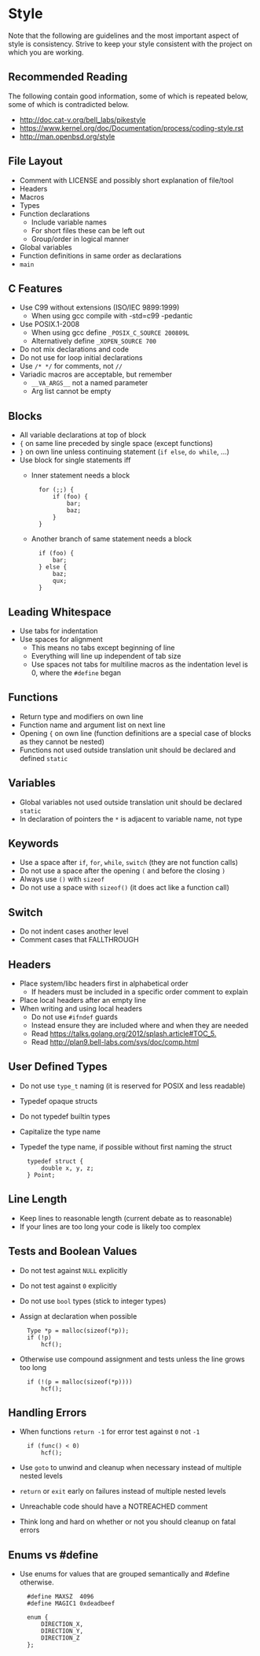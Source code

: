 Style
=====
Note that the following are guidelines and the most important aspect of style is consistency. Strive to keep your style consistent with the project on which you are working.

Recommended Reading
-------------------
The following contain good information, some of which is repeated below, some of which is contradicted below.

* <http://doc.cat-v.org/bell_labs/pikestyle>
* <https://www.kernel.org/doc/Documentation/process/coding-style.rst>
* <http://man.openbsd.org/style>

File Layout
-----------
* Comment with LICENSE and possibly short explanation of file/tool
* Headers
* Macros
* Types
* Function declarations
	* Include variable names
	* For short files these can be left out
	* Group/order in logical manner
* Global variables
* Function definitions in same order as declarations
* `main`

C Features
----------
* Use C99 without extensions (ISO/IEC 9899:1999)
	* When using gcc compile with -std=c99 -pedantic
* Use POSIX.1-2008
	* When using gcc define `_POSIX_C_SOURCE 200809L`
	* Alternatively define `_XOPEN_SOURCE 700`
* Do not mix declarations and code
* Do not use for loop initial declarations
* Use `/* */` for comments, not `//`
* Variadic macros are acceptable, but remember
	* `__VA_ARGS__` not a named parameter
	* Arg list cannot be empty

Blocks
------
* All variable declarations at top of block
* `{` on same line preceded by single space (except functions)
* `}` on own line unless continuing statement (`if else`, `do while`, ...)
* Use block for single statements iff
	* Inner statement needs a block

			for (;;) {
				if (foo) {
					bar;
					baz;
				}
			}
	* Another branch of same statement needs a block

			if (foo) {
				bar;
			} else {
				baz;
				qux;
			}

Leading Whitespace
------------------
* Use tabs for indentation
* Use spaces for alignment
	* This means no tabs except beginning of line
	* Everything will line up independent of tab size
	* Use spaces not tabs for multiline macros as the indentation level is 0, where the `#define` began

Functions
---------
* Return type and modifiers on own line
* Function name and argument list on next line
* Opening `{` on own line (function definitions are a special case of blocks as they cannot be nested)
* Functions not used outside translation unit should be declared and defined `static`

Variables
---------
* Global variables not used outside translation unit should be declared `static`
* In declaration of pointers the `*` is adjacent to variable name, not type

Keywords
--------
* Use a space after `if`, `for`, `while`, `switch` (they are not function calls)
* Do not use a space after the opening `(` and before the closing `)`
* Always use `()` with `sizeof`
* Do not use a space with `sizeof()` (it does act like a function call)

Switch
------
* Do not indent cases another level
* Comment cases that FALLTHROUGH

Headers
-------
* Place system/libc headers first in alphabetical order
	* If headers must be included in a specific order comment to explain
* Place local headers after an empty line
* When writing and using local headers
	* Do not use `#ifndef` guards
	* Instead ensure they are included where and when they are needed
	* Read <https://talks.golang.org/2012/splash.article#TOC_5.>
	* Read <http://plan9.bell-labs.com/sys/doc/comp.html>

User Defined Types
------------------
* Do not use `type_t` naming (it is reserved for POSIX and less readable)
* Typedef opaque structs
* Do not typedef builtin types
* Capitalize the type name
* Typedef the type name, if possible without first naming the struct

		typedef struct {
			double x, y, z;
		} Point;

Line Length
-----------
* Keep lines to reasonable length (current debate as to reasonable)
* If your lines are too long your code is likely too complex

Tests and Boolean Values
------------------------
* Do not test against `NULL` explicitly
* Do not test against `0` explicitly
* Do not use `bool` types (stick to integer types)
* Assign at declaration when possible

		Type *p = malloc(sizeof(*p));
		if (!p)
			hcf();
* Otherwise use compound assignment and tests unless the line grows too long

		if (!(p = malloc(sizeof(*p))))
			hcf();

Handling Errors
---------------
* When functions `return -1` for error test against `0` not `-1`

		if (func() < 0)
			hcf();
* Use `goto` to unwind and cleanup when necessary instead of multiple nested levels
* `return` or `exit` early on failures instead of multiple nested levels
* Unreachable code should have a NOTREACHED comment
* Think long and hard on whether or not you should cleanup on fatal errors

Enums vs #define
----------------
* Use enums for values that are grouped semantically and #define otherwise.

		#define MAXSZ  4096
		#define MAGIC1 0xdeadbeef

		enum {
			DIRECTION_X,
			DIRECTION_Y,
			DIRECTION_Z
		};
